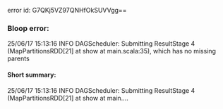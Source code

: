error id: G7QKj5VZ97QNHfOkSUVVgg==
### Bloop error:

25/06/17 15:13:16 INFO DAGScheduler: Submitting ResultStage 4 (MapPartitionsRDD[21] at show at main.scala:35), which has no missing parents
#### Short summary: 

25/06/17 15:13:16 INFO DAGScheduler: Submitting ResultStage 4 (MapPartitionsRDD[21] at show at main....